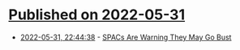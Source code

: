 # [Published on 2022-05-31](index.md)

* [2022-05-31, 22:44:38](https://news.ycombinator.com/item?id=31575822) - [SPACs Are Warning They May Go Bust](https://www.wsj.com/articles/spacs-are-warning-they-may-go-bust-11653601111)
